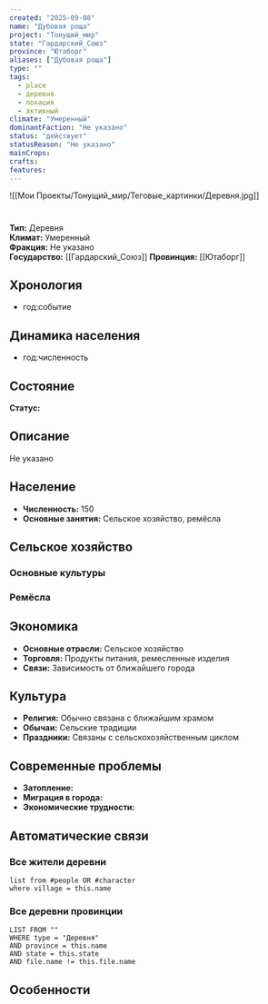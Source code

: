 ```yaml
---
created: "2025-09-08"
name: "Дубовая роща"
project: "Тонущий_мир"
state: "Гардарский_Союз"
province: "Ютаборг"
aliases: ["Дубовая роща"]
type: ""
tags:
  - place
  - деревня
  - локация
  - активный
climate: "Умеренный"
dominantFaction: "Не указано"
status: "действует"
statusReason: "Не указано"
mainCrops: 
crafts: 
features: 
---
```


![[Мои Проекты/Тонущий_мир/Теговые_картинки/Деревня.jpg]]

# 

**Тип:** Деревня  
**Климат:** Умеренный  
**Фракция:** Не указано  
**Государство:** [[Гардарский_Союз]]
**Провинция:** [[Ютаборг]]

## Хронология
- год:событие

## Динамика населения
- год:численность

## Состояние


**Статус:** 



## Описание

Не указано



## Население

- **Численность:** 150
- **Основные занятия:** Сельское хозяйство, ремёсла

## Сельское хозяйство

### Основные культуры



### Ремёсла



## Экономика

- **Основные отрасли:** Сельское хозяйство
- **Торговля:** Продукты питания, ремесленные изделия
- **Связи:** Зависимость от ближайшего города

## Культура

- **Религия:** Обычно связана с ближайшим храмом
- **Обычаи:** Сельские традиции
- **Праздники:** Связаны с сельскохозяйственным циклом

## Современные проблемы

- **Затопление:**
- **Миграция в города:**
- **Экономические трудности:**


## Автоматические связи

### Все жители деревни

```dataview
list from #people OR #character
where village = this.name
```

### Все деревни провинции

```dataview
LIST FROM ""
WHERE type = "Деревня" 
AND province = this.name
AND state = this.state 
AND file.name != this.file.name
```

## Особенности


